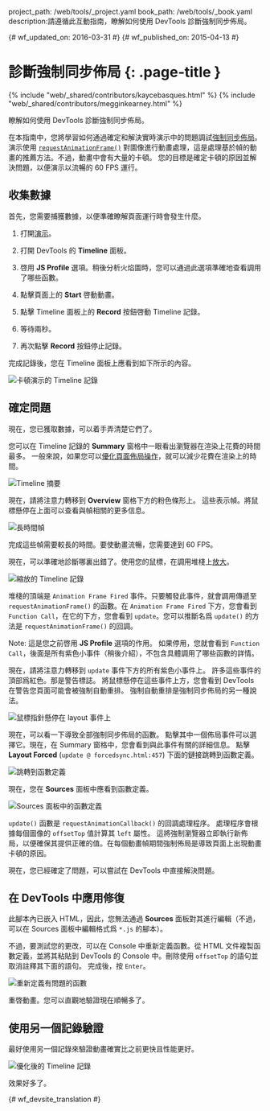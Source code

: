 project_path: /web/tools/_project.yaml
book_path: /web/tools/_book.yaml
description:請遵循此互動指南，瞭解如何使用 DevTools 診斷強制同步佈局。

{# wf_updated_on: 2016-03-31 #}
{# wf_published_on: 2015-04-13 #}

# 診斷強制同步佈局 {: .page-title }

{% include "web/_shared/contributors/kaycebasques.html" %}
{% include "web/_shared/contributors/megginkearney.html" %}

瞭解如何使用 DevTools 診斷強制同步佈局。


在本指南中，您將學習如何通過確定和解決實時演示中的問題調試[強制同步佈局][fsl]。
演示使用 [`requestAnimationFrame()`][raf] 對圖像進行動畫處理，這是處理基於幀的動畫的推薦方法。不過，動畫中會有大量的卡頓。
您的目標是確定卡頓的原因並解決問題，以便演示以流暢的 60 FPS 運行。
 

[fsl]: /web/fundamentals/performance/rendering/avoid-large-complex-layouts-and-layout-thrashing#avoid-forced-synchronous-layouts

[raf]: /web/fundamentals/performance/rendering/optimize-javascript-execution#use-requestanimationframe-for-visual-changes


## 收集數據

首先，您需要捕獲數據，以便準確瞭解頁面運行時會發生什麼。
 

1. 打開[演示](https://googlesamples.github.io/web-fundamentals/tools/chrome-devtools/rendering-tools/forcedsync.html)。
1. 打開 DevTools 的 **Timeline** 面板。
1. 啓用 **JS Profile** 選項。稍後分析火焰圖時，您可以通過此選項準確地查看調用了哪些函數。

1. 點擊頁面上的 **Start** 啓動動畫。
1. 點擊 Timeline 面板上的 **Record** 按鈕啓動 Timeline 記錄。

1. 等待兩秒。
1. 再次點擊 **Record** 按鈕停止記錄。 

完成記錄後，您在 Timeline 面板上應看到如下所示的內容。
 

![卡頓演示的 Timeline 記錄](imgs/demo-recording.png)

## 確定問題

現在，您已獲取數據，可以着手弄清楚它們了。 

您可以在 Timeline 記錄的 **Summary** 窗格中一眼看出瀏覽器在渲染上花費的時間最多。
一般來說，如果您可以[優化頁面佈局操作][layout]，就可以減少花費在渲染上的時間。

 

![Timeline 摘要](imgs/summary.png)

現在，請將注意力轉移到 **Overview** 窗格下方的粉色條形上。
這些表示幀。將鼠標懸停在上面可以查看與幀相關的更多信息。


![長時間幀](imgs/long-frame.png)

完成這些幀需要較長的時間。要使動畫流暢，您需要達到 60 FPS。
 

現在，可以準確地診斷哪裏出錯了。使用您的鼠標，在調用堆棧上[放大][zoom]。
 

![縮放的 Timeline 記錄](imgs/zoom.png)

堆棧的頂端是 `Animation Frame Fired` 事件。只要觸發此事件，就會調用傳遞至 `requestAnimationFrame()` 的函數。在 `Animation Frame Fired` 下方，您會看到 `Function Call`，在它的下方，您會看到 `update`。您可以推斷名爲 `update()` 的方法是 `requestAnimationFrame()` 的回調。
 

Note: 這是您之前啓用 **JS Profile** 選項的作用。
如果停用，您就會看到 `Function Call`，後面是所有紫色小事件（稍後介紹），不包含具體調用了哪些函數的詳情。



現在，請將注意力轉移到 `update` 事件下方的所有紫色小事件上。
許多這些事件的頂部爲紅色。那是警告標誌。
將鼠標懸停在這些事件上方，您會看到 DevTools 在警告您頁面可能會被強制自動重排。
強制自動重排是強制同步佈局的另一種說法。
 

![鼠標指針懸停在 layout 事件上](imgs/layout-hover.png)

現在，可以看一下導致全部強制同步佈局的函數。
點擊其中一個佈局事件可以選擇它。現在，在 Summary 窗格中，您會看到與此事件有關的詳細信息。
點擊 **Layout Forced** (`update @ forcedsync.html:457`) 下面的鏈接跳轉到函數定義。



![跳轉到函數定義](imgs/jump.png)

現在，您在 **Sources** 面板中應看到函數定義。 

![Sources 面板中的函數定義](imgs/definition.png)

`update()` 函數是 `requestAnimationCallback()` 的回調處理程序。
處理程序會根據每個圖像的 `offsetTop` 值計算其 `left` 屬性。
這將強制瀏覽器立即執行新佈局，以便確保其提供正確的值。在每個動畫幀期間強制佈局是導致頁面上出現動畫卡頓的原因。
 

現在，您已經確定了問題，可以嘗試在 DevTools 中直接解決問題。


[layout]: /web/tools/chrome-devtools/profile/rendering-tools/analyze-runtime#layout
[zoom]: /web/tools/chrome-devtools/profile/evaluate-performance/timeline-tool#zoom

## 在 DevTools 中應用修復

此腳本內已嵌入 HTML，因此，您無法通過 **Sources** 面板對其進行編輯（不過，可以在 Sources 面板中編輯格式爲 `*.js` 的腳本）。
 

不過，要測試您的更改，可以在 Console 中重新定義函數。從 HTML 文件複製函數定義，並將其粘貼到 DevTools 的 Console 中。刪除使用 `offsetTop` 的語句並取消註釋其下面的語句。
完成後，按 `Enter`。 

![重新定義有問題的函數](imgs/redefinition.png)

重啓動畫。您可以直觀地驗證現在順暢多了。 

## 使用另一個記錄驗證

最好使用另一個記錄來驗證動畫確實比之前更快且性能更好。
 

![優化後的 Timeline 記錄](imgs/after.png)

效果好多了。


{# wf_devsite_translation #}
